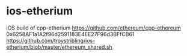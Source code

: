 # ios-etherium
iOS build of cpp-etherium https://github.com/ethereum/cpp-ethereum
0x6258AF1a1A2f96d2591183E4EE27F96d3BFfCB61
https://github.com/troystribling/ios-etherium/blob/master/ethereum_shared.sh

